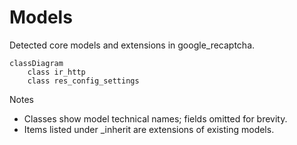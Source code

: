 # Models

Detected core models and extensions in google_recaptcha.

```mermaid
classDiagram
    class ir_http
    class res_config_settings
```

Notes
- Classes show model technical names; fields omitted for brevity.
- Items listed under _inherit are extensions of existing models.
